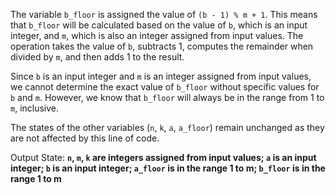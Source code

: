 The variable `b_floor` is assigned the value of `(b - 1) % m + 1`. This means that `b_floor` will be calculated based on the value of `b`, which is an input integer, and `m`, which is also an integer assigned from input values. The operation takes the value of `b`, subtracts 1, computes the remainder when divided by `m`, and then adds 1 to the result.

Since `b` is an input integer and `m` is an integer assigned from input values, we cannot determine the exact value of `b_floor` without specific values for `b` and `m`. However, we know that `b_floor` will always be in the range from 1 to `m`, inclusive.

The states of the other variables (`n`, `k`, `a`, `a_floor`) remain unchanged as they are not affected by this line of code.

Output State: **`n`, `m`, `k` are integers assigned from input values; `a` is an input integer; `b` is an input integer; `a_floor` is in the range 1 to m; `b_floor` is in the range 1 to m**